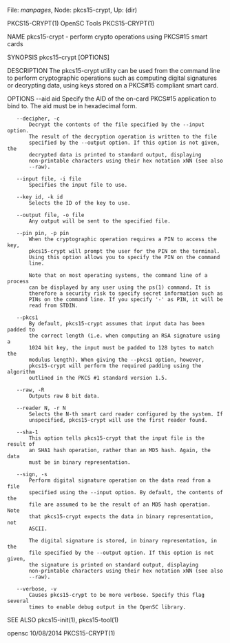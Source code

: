 File: *manpages*,  Node: pkcs15-crypt,  Up: (dir)

PKCS15-CRYPT(1)                  OpenSC Tools                  PKCS15-CRYPT(1)



NAME
       pkcs15-crypt - perform crypto operations using PKCS#15 smart cards

SYNOPSIS
       pkcs15-crypt [OPTIONS]

DESCRIPTION
       The pkcs15-crypt utility can be used from the command line to perform
       cryptographic operations such as computing digital signatures or
       decrypting data, using keys stored on a PKCS#15 compliant smart card.

OPTIONS
       --aid aid
           Specify the AID of the on-card PKCS#15 application to bind to. The
           aid must be in hexadecimal form.

       --decipher, -c
           Decrypt the contents of the file specified by the --input option.
           The result of the decryption operation is written to the file
           specified by the --output option. If this option is not given, the
           decrypted data is printed to standard output, displaying
           non-printable characters using their hex notation xNN (see also
           --raw).

       --input file, -i file
           Specifies the input file to use.

       --key id, -k id
           Selects the ID of the key to use.

       --output file, -o file
           Any output will be sent to the specified file.

       --pin pin, -p pin
           When the cryptographic operation requires a PIN to access the key,
           pkcs15-crypt will prompt the user for the PIN on the terminal.
           Using this option allows you to specify the PIN on the command
           line.

           Note that on most operating systems, the command line of a process
           can be displayed by any user using the ps(1) command. It is
           therefore a security risk to specify secret information such as
           PINs on the command line. If you specify '-' as PIN, it will be
           read from STDIN.

       --pkcs1
           By default, pkcs15-crypt assumes that input data has been padded to
           the correct length (i.e. when computing an RSA signature using a
           1024 bit key, the input must be padded to 128 bytes to match the
           modulus length). When giving the --pkcs1 option, however,
           pkcs15-crypt will perform the required padding using the algorithm
           outlined in the PKCS #1 standard version 1.5.

       --raw, -R
           Outputs raw 8 bit data.

       --reader N, -r N
           Selects the N-th smart card reader configured by the system. If
           unspecified, pkcs15-crypt will use the first reader found.

       --sha-1
           This option tells pkcs15-crypt that the input file is the result of
           an SHA1 hash operation, rather than an MD5 hash. Again, the data
           must be in binary representation.

       --sign, -s
           Perform digital signature operation on the data read from a file
           specified using the --input option. By default, the contents of the
           file are assumed to be the result of an MD5 hash operation. Note
           that pkcs15-crypt expects the data in binary representation, not
           ASCII.

           The digital signature is stored, in binary representation, in the
           file specified by the --output option. If this option is not given,
           the signature is printed on standard output, displaying
           non-printable characters using their hex notation xNN (see also
           --raw).

       --verbose, -v
           Causes pkcs15-crypt to be more verbose. Specify this flag several
           times to enable debug output in the OpenSC library.

SEE ALSO
       pkcs15-init(1), pkcs15-tool(1)



opensc                            10/08/2014                   PKCS15-CRYPT(1)
